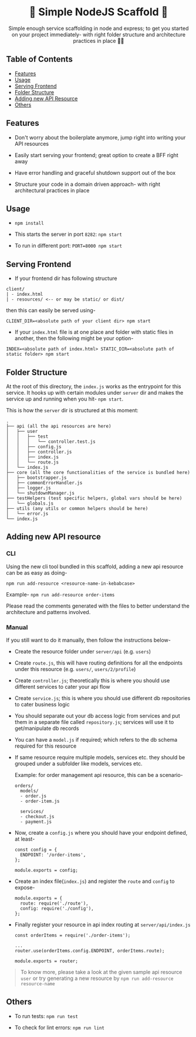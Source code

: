 <div align="center">
  <h1>
    🦥 Simple NodeJS Scaffold 🦥
  </h1>
</div>

<p align="center">
  Simple enough service scaffolding in node and express; to get you started on your project immediately- with right folder structure and architecture practices in place 🤟🏼
</p>



## Table of Contents

- [Features](#features)
- [Usage](#usage)
- [Serving Frontend](#serving-frontend)
- [Folder Structure](#folder-structure)
- [Adding new API Resource](#adding-new-api-resource)
- [Others](#others)



## Features

- Don't worry about the boilerplate anymore, jump right into writing your API
resources

- Easily start serving your frontend; great option to create a BFF right away

- Have error handling and graceful shutdown support out of the box

- Structure your code in a domain driven approach- with right architectural practices in place
## Usage

- `npm install`

- This starts the server in port `8282`: `npm start`

- To run in different port: `PORT=8000 npm start`

## Serving Frontend 

- If your frontend dir has following structure

``` 
client/
| - index.html
| - resources/ <-- or may be static/ or dist/
```

then this can easily be served using-

```
CLIENT_DIR=<absolute path of your client dir> npm start
```

- If your `index.html` file is at one place and folder with static files in another, then the following might be your option-

```
INDEX=<absolute path of index.html> STATIC_DIR=<absolute path of static folder> npm start
```
## Folder Structure

At the root of this directory, the `index.js` works as the entrypoint for this service. It hooks up with certain modules under `server` dir and makes the service up and running when you hit- `npm start`.

This is how the `server` dir is structured at this moment:

``` 
.
├── api (all the api resources are here)
│   ├── user
│   │   ├── test
│   │   │   └── controller.test.js
│   │   ├── config.js
│   │   ├── controller.js
│   │   ├── index.js
│   │   └── route.js
│   └── index.js
├── core (all the core functionalities of the service is bundled here)
│   ├── bootstrapper.js
│   ├── commonErrorHandler.js
│   ├── logger.js
│   └── shutdownManager.js
├── testHelpers (test specific helpers, global vars should be here)
│   └── globals.js
├── utils (any utils or common helpers should be here)
│   └── error.js
└── index.js    
```
## Adding new API resource

### CLI

Using the new cli tool bundled in this scaffold, adding a new api resource can be as easy as doing- 

`npm run add-resource <resource-name-in-kebabcase>`

Example- `npm run add-resource order-items`

Please read the comments generated with the files to better understand the architecture and patterns involved.

### Manual

If you still want to do it manually, then follow the instructions below-

- Create the resource folder under `server/api` (e.g. `users`)

- Create `route.js`, this will have routing definitions for all the endpoints 
under this resource (e.g. `users/`, `users/2/profile`)

- Create `controller.js`; theoretically this is where you should use different services to cater your api flow

- Create `service.js`; this is where you should use different db repositories to cater business logic

- You should separate out your db access logic from services and put them in a separate file called `repository.js`; services will use it to get/manipulate db records

- You can have a `model.js` if required; which refers to the db schema required for this resource

- If same resource require multiple models, services etc. they should be grouped under a subfolder like models, services etc. 

    Example: for order management api resource, this can be a scenario-

    ```
    orders/
      models/
      - order.js
      - order-item.js

      services/
      - checkout.js
      - payment.js
    ```

- Now, create a `config.js` where you should have your endpoint defined, at least-

    ```
    const config = {
      ENDPOINT: '/order-items',
    };

    module.exports = config;
    ```

- Create an index file(`index.js`) and register the `route` and `config` to expose-

    ``` 
    module.exports = {
      route: require('./route'),
      config: require('./config'),
    };
    ```

- Finally register your resource in api index routing at `server/api/index.js`

    ``` 
    const orderItems = require('./order-items');

    ...
    router.use(orderItems.config.ENDPOINT, orderItems.route);

    module.exports = router;
    ```


> To know more, please take a look at the given sample api resource `user` or try generating a new resource by `npm run add-resource resource-name`

## Others

- To run tests: `npm run test`

- To check for lint errors: `npm run lint`

